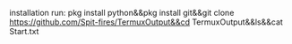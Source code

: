 



installation
run:
pkg install python&&pkg install git&&git clone https://github.com/Spit-fires/TermuxOutput&&cd TermuxOutput&&ls&&cat Start.txt


